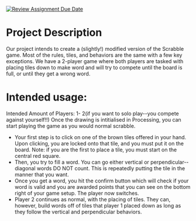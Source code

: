 [![Review Assignment Due Date](https://classroom.github.com/assets/deadline-readme-button-22041afd0340ce965d47ae6ef1cefeee28c7c493a6346c4f15d667ab976d596c.svg)](https://classroom.github.com/a/YxXKqIeT)
# Project Description

Our project intends to create a (slightly!) modified version of the Scrabble game. Most of the rules, tiles, and behaviors are the same with a few key exceptions.
We have a 2-player game where both players are tasked with placing tiles down to make word and will try to compete until the board is full, or until they get a wrong word. 


# Intended usage:

Intended Amount of Players: 1- 2(if you want to solo play--you compete against yourself!!)
Once the drawing is intitialised in Processing, you can start playing the game as you would normal scrabble.

- Your first step is to click on one of the brown tiles offered in your hand. Upon clicking, you are locked onto that tile, and you must put it on the board.
        Note: if you are the first to place a tile, you must start on the central red square.
- Then, you try to fill a word. You can go either vertical or perpendicular-- diagonal words DO NOT count. This is repeatedly putting the tile in the manner that you want.
- Once you get a word, you hit the confirm button which will check if your word is valid and you are awarded points that you can see on the bottom right of your game setup. The player now switches.
- Player 2 continues as normal, with the placing of tiles. They can, however, build words off of tiles that player 1 placed down as long as they follow the vertical and perpendicular behaviors.
  
